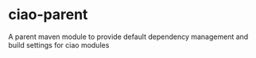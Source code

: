 # ciao-parent
A parent maven module to provide default dependency management and build settings for ciao modules
